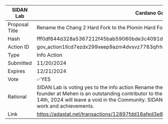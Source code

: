 |SIDAN Lab|Cardano Governance Actions|
|----------------|---------------------------|
|Proposal Title|Rename the Chang 2 Hard Fork to the Plomin Hard Fork|
|Hash|fff0df644d328a5367212f45bab59060bde3c4091dc96c723062896fd619731400|
|Action ID|gov_action1llcd7ezdx299xeep9azm4dvsvz7783qfrhykcu3sv2ykl4sewv2qq4myfpk|
|Type|Info Action|
|Submitted|11/20/2024|
|Expires|12/21/2024|
|Vote|✅YES|
|Rational|SIDAN Lab is voting yes to the info action Rename the Chang 2 Hard Fork to the Plomin Hard Fork as Plomin founder at Mehen is an outstanding contributor to the Cardano Ecosystem. His unexpected passing on November 14th, 2024 will leave a void in the Community. SIDAN Lab endorses paying tribute to Matthew and honoring his work and achievements.
|Link|https://adastat.net/transactions/12897fdd18afed3e8d0dedf8e5e1075065e9a4ed5ebf970fb688e5edc31975ca
